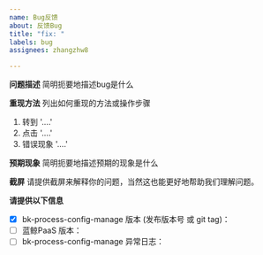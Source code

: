 ```yaml
---
name: Bug反馈
about: 反馈Bug
title: "fix: "
labels: bug
assignees: zhangzhw8

---
```


**问题描述**
简明扼要地描述bug是什么

**重现方法**
列出如何重现的方法或操作步骤 
1. 转到 '....'
2. 点击 '....'
3. 错误现象 '....'

**预期现象**
简明扼要地描述预期的现象是什么

**截屏**
请提供截屏来解释你的问题，当然这也能更好地帮助我们理解问题。

**请提供以下信息**

 - [x] bk-process-config-manage   版本 (发布版本号 或 git tag)： <!-- `示例： V3.1.32-ce 或者 git sha. 请不要使用 "最新版本" 或 "当前版本"等无法准确定位代码版本的语句描述`  -->
 - [ ] 蓝鲸PaaS   版本：<!-- `<示例：PaaS 3.0.58、PaaSAgent 3.0.9`  -->
 - [ ] bk-process-config-manage 异常日志：
